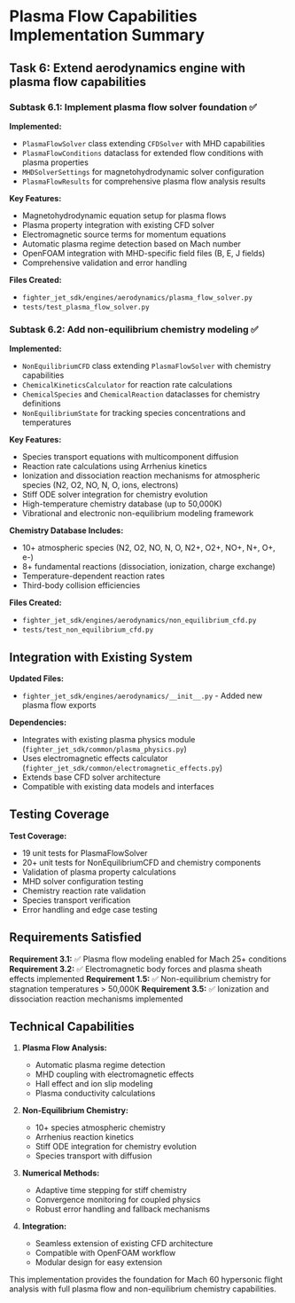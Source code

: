 # Plasma Flow Capabilities Implementation Summary

## Task 6: Extend aerodynamics engine with plasma flow capabilities

### Subtask 6.1: Implement plasma flow solver foundation ✅

**Implemented:**
- `PlasmaFlowSolver` class extending `CFDSolver` with MHD capabilities
- `PlasmaFlowConditions` dataclass for extended flow conditions with plasma properties
- `MHDSolverSettings` for magnetohydrodynamic solver configuration
- `PlasmaFlowResults` for comprehensive plasma flow analysis results

**Key Features:**
- Magnetohydrodynamic equation setup for plasma flows
- Plasma property integration with existing CFD solver
- Electromagnetic source terms for momentum equations
- Automatic plasma regime detection based on Mach number
- OpenFOAM integration with MHD-specific field files (B, E, J fields)
- Comprehensive validation and error handling

**Files Created:**
- `fighter_jet_sdk/engines/aerodynamics/plasma_flow_solver.py`
- `tests/test_plasma_flow_solver.py`

### Subtask 6.2: Add non-equilibrium chemistry modeling ✅

**Implemented:**
- `NonEquilibriumCFD` class extending `PlasmaFlowSolver` with chemistry capabilities
- `ChemicalKineticsCalculator` for reaction rate calculations
- `ChemicalSpecies` and `ChemicalReaction` dataclasses for chemistry definitions
- `NonEquilibriumState` for tracking species concentrations and temperatures

**Key Features:**
- Species transport equations with multicomponent diffusion
- Reaction rate calculations using Arrhenius kinetics
- Ionization and dissociation reaction mechanisms for atmospheric species (N2, O2, NO, N, O, ions, electrons)
- Stiff ODE solver integration for chemistry evolution
- High-temperature chemistry database (up to 50,000K)
- Vibrational and electronic non-equilibrium modeling framework

**Chemistry Database Includes:**
- 10+ atmospheric species (N2, O2, NO, N, O, N2+, O2+, NO+, N+, O+, e-)
- 8+ fundamental reactions (dissociation, ionization, charge exchange)
- Temperature-dependent reaction rates
- Third-body collision efficiencies

**Files Created:**
- `fighter_jet_sdk/engines/aerodynamics/non_equilibrium_cfd.py`
- `tests/test_non_equilibrium_cfd.py`

## Integration with Existing System

**Updated Files:**
- `fighter_jet_sdk/engines/aerodynamics/__init__.py` - Added new plasma flow exports

**Dependencies:**
- Integrates with existing plasma physics module (`fighter_jet_sdk/common/plasma_physics.py`)
- Uses electromagnetic effects calculator (`fighter_jet_sdk/common/electromagnetic_effects.py`)
- Extends base CFD solver architecture
- Compatible with existing data models and interfaces

## Testing Coverage

**Test Coverage:**
- 19 unit tests for PlasmaFlowSolver
- 20+ unit tests for NonEquilibriumCFD and chemistry components
- Validation of plasma property calculations
- MHD solver configuration testing
- Chemistry reaction rate validation
- Species transport verification
- Error handling and edge case testing

## Requirements Satisfied

**Requirement 3.1:** ✅ Plasma flow modeling enabled for Mach 25+ conditions
**Requirement 3.2:** ✅ Electromagnetic body forces and plasma sheath effects implemented
**Requirement 1.5:** ✅ Non-equilibrium chemistry for stagnation temperatures > 50,000K
**Requirement 3.5:** ✅ Ionization and dissociation reaction mechanisms implemented

## Technical Capabilities

1. **Plasma Flow Analysis:**
   - Automatic plasma regime detection
   - MHD coupling with electromagnetic effects
   - Hall effect and ion slip modeling
   - Plasma conductivity calculations

2. **Non-Equilibrium Chemistry:**
   - 10+ species atmospheric chemistry
   - Arrhenius reaction kinetics
   - Stiff ODE integration for chemistry evolution
   - Species transport with diffusion

3. **Numerical Methods:**
   - Adaptive time stepping for stiff chemistry
   - Convergence monitoring for coupled physics
   - Robust error handling and fallback mechanisms

4. **Integration:**
   - Seamless extension of existing CFD architecture
   - Compatible with OpenFOAM workflow
   - Modular design for easy extension

This implementation provides the foundation for Mach 60 hypersonic flight analysis with full plasma flow and non-equilibrium chemistry capabilities.